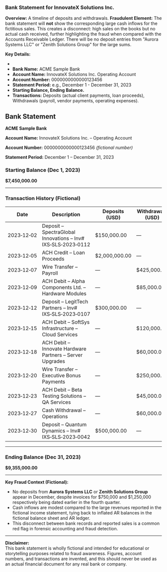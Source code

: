 ### Bank Statement for InnovateX Solutions Inc.

**Overview:** A timeline of deposits and withdrawals.
**Fraudulent Element:** The bank statement will **not** show the corresponding large cash inflows for the fictitious sales. This creates a disconnect: high sales on the books but no actual cash received, further highlighting the fraud when compared with the Accounts Receivable Ledger. There will be no deposit entries from "Aurora Systems LLC" or "Zenith Solutions Group" for the large sums.

**Key Details:**

- 
- **Bank Name:** ACME Sample Bank
- **Account Name:** InnovateX Solutions Inc. Operating Account
- **Account Number:** 0000000000000123456
- **Statement Period:** e.g., December 1 - December 31, 2023
- **Starting Balance, Ending Balance.**
- **Transactions:** Deposits (actual client payments, loan proceeds), Withdrawals (payroll, vendor payments, operating expenses).





## **Bank Statement**  
**ACME Sample Bank**  

**Account Name:** InnovateX Solutions Inc. – Operating Account  

**Account Number:** 0000000000000123456 *(fictional number)*  

**Statement Period:** December 1 – December 31, 2023  

### **Starting Balance (Dec 1, 2023)**  
**$7,450,000.00**

---

### **Transaction History (Fictional)**

| Date       | Description                                                  | Deposits (USD) | Withdrawals (USD) | Balance (USD) |
| ---------- | ------------------------------------------------------------ | -------------- | ----------------- | ------------- |
| 2023‑12‑02 | Deposit – SpectraGlobal Innovations – Inv# IXS‑SLS‑2023‑0112 | $150,000.00    | —                 | $7,600,000.00 |
| 2023‑12‑05 | ACH Credit – Loan Proceeds                                   | $2,000,000.00  | —                 | $9,600,000.00 |
| 2023‑12‑07 | Wire Transfer – Payroll                                      | —              | $425,000.00       | $9,175,000.00 |
| 2023‑12‑09 | ACH Debit – Alpha Components Ltd. – Hardware Modules         | —              | $85,000.00        | $9,090,000.00 |
| 2023‑12‑12 | Deposit – LegitTech Partners – Inv# IXS‑SLS‑2023‑0107        | $300,000.00    | —                 | $9,390,000.00 |
| 2023‑12‑15 | ACH Debit – SoftSys Infrastructure – Cloud Services          | —              | $120,000.00       | $9,270,000.00 |
| 2023‑12‑18 | ACH Debit – Innovate Hardware Partners – Server Upgrades     | —              | $60,000.00        | $9,210,000.00 |
| 2023‑12‑20 | Wire Transfer – Executive Bonus Payments                     | —              | $250,000.00       | $8,960,000.00 |
| 2023‑12‑23 | ACH Debit – Beta Testing Solutions – QA Services             | —              | $45,000.00        | $8,915,000.00 |
| 2023‑12‑27 | Cash Withdrawal – Operations                                 | —              | $60,000.00        | $8,855,000.00 |
| 2023‑12‑30 | Deposit – Quantum Dynamics – Inv# IXS‑SLS‑2023‑0042          | $500,000.00    | —                 | $9,355,000.00 |

---

### **Ending Balance (Dec 31, 2023)**  
**$9,355,000.00**

---

**Key Fraud Context (Fictional):**  
- No deposits from **Aurora Systems LLC** or **Zenith Solutions Group** appear in December, despite invoices for $750,000 and $1,250,000 respectively being dated earlier in the fourth quarter.  
- Cash inflows are modest compared to the large revenues reported in the fictional income statement, tying back to inflated AR balances in the fictional balance sheet and AR ledger.  
- This disconnect between bank records and reported sales is a common red flag in forensic accounting and fraud detection.

---

**Disclaimer:**  
This bank statement is wholly fictional and intended for educational or storytelling purposes related to fraud awareness. Figures, account numbers, and transactions are invented, and this should never be used as an actual financial document for any real bank or company.